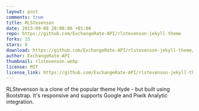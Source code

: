 ```yaml
---
layout: post
comments: true
title: RLStevenson
date: 2013-09-08 20:00:00 +01:00
repo: https://github.com/ExchangeRate-API/rlstevenson-jekyll-theme
forks: 15
stars: 8
download: https://github.com/ExchangeRate-API/rlstevenson-jekyll-theme/archive/master.zip
author: ExchangeRate-API
thumbnail: rlstevenson.webp
license: MIT
license_link: https://github.com/ExchangeRate-API/rlstevenson-jekyll-theme/blob/master/LICENSE.txt
---
```


RLStevenson is a clone of the popular theme Hyde - but built using Bootstrap. It's responsive and supports Google and Piwik Analytic integration.
